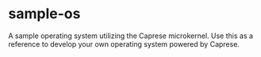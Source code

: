 # sample-os
A sample operating system utilizing the Caprese microkernel. Use this as a reference to develop your own operating system powered by Caprese.
